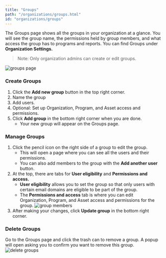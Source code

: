 ```yaml
---
title: "Groups"
path: "/organizations/groups.html"
id: "organizations/groups"
---
```


The Groups page shows all the groups in your organization at a glance. You will see the group name, the permissions held by group members, and what access the group has to programs and reports. You can find Groups under **Organization Settings.**

>Note: Only organization admins can create or edit groups.

![groups page](/images/groups-3.png)

### Create Groups
1. Click the **Add new group** button in the top right corner. 
2. Name the group
3. Add users.
4. Optional: Set up Organization, Program, and Asset access and permissions.
5. Click **Add group** in the bottom right corner when you are done.
    * Your new group will appear on the Groups page. 

### Manage Groups
1. Click the pencil icon on the right side of a group to edit the group. 
    * This will open a page where you can see all the users and their permissions. 
    * You can also add members to the group with the **Add another user** button.
2. At the top, there are tabs for **User eligibility** and **Permissions and access.**
    * **User eligibility** allows you to set the group so that only users with certain email domains are eligible to be part of the group.
    * The **Permissions and access** tab is where you can edit Organization, Program, and Asset access and permissions for the group.
    ![group members](/images/groups-1.png)
3. After making your changes, click **Update group** in the bottom right corner. 

### Delete Groups
Go to the Groups page and click the trash can to remove a group. A popup will open asking you to confirm you want to remove this group. 
![delete groups](/images/groups-4.png)